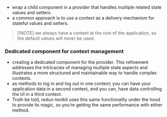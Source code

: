 - wrap a child component in a provider that handles multiple related state values and setters.
- a common approach is to use a context as a delivery mechanism for stateful values and setters.

> [!NOTE] we always have a context at the root of the application, so the default values will never be used.
### Dedicated component for context management
- creating a dedicated component for the provider. This refinement addresses the intricacies of managing multiple state aspects and illustrates a more structured and maintainable way to handle complex contexts.
- as methods to log in and log out in one context; you can have your application data in a second context, and you can, have data controlling the UI in a third context.
- Truth be told, redux-toolkit uses this same functionality under the hood to provide its magic, so you’re getting the same performance with either method.